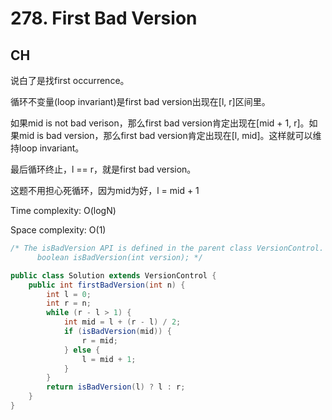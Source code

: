 # 278. First Bad Version

## CH

说白了是找first occurrence。

循环不变量(loop invariant)是first bad version出现在[l, r]区间里。

如果mid is not bad verison，那么first bad version肯定出现在[mid + 1, r]。如果mid is bad version，那么first bad version肯定出现在[l, mid]。这样就可以维持loop invariant。

最后循环终止，l == r，就是first bad version。

这题不用担心死循环，因为mid为好，l = mid + 1

Time complexity: O(logN)

Space complexity: O(1)

```java
/* The isBadVersion API is defined in the parent class VersionControl.
      boolean isBadVersion(int version); */

public class Solution extends VersionControl {
    public int firstBadVersion(int n) {
        int l = 0;
        int r = n;
        while (r - l > 1) {
            int mid = l + (r - l) / 2;
            if (isBadVersion(mid)) {
                r = mid;
            } else {
                l = mid + 1;
            }
        }
        return isBadVersion(l) ? l : r;
    }
}
```